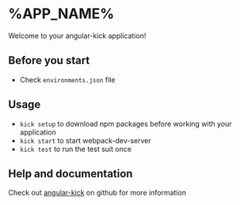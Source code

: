 # %APP_NAME%


Welcome to your angular-kick application!


## Before you start

* Check ```environments.json``` file


## Usage

* ```kick setup``` to download npm packages before working with your application
* ```kick start``` to start webpack-dev-server
* ```kick test``` to run the test suit once


## Help and documentation

Check out [angular-kick](http://github.com/500tech/angular-kick) on github for more information